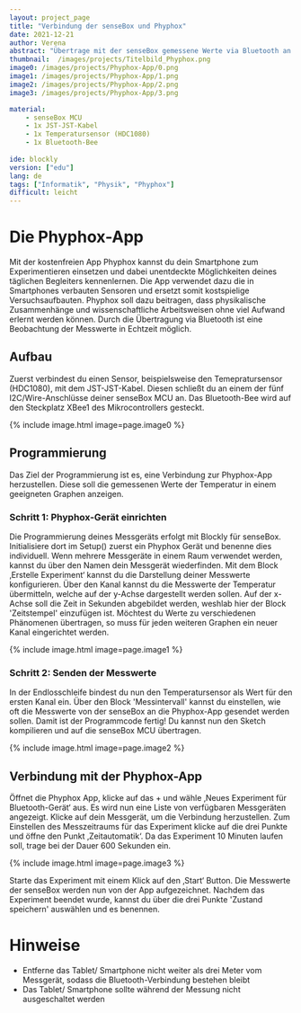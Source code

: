 ```yaml
---
layout: project_page
title: "Verbindung der senseBox und Phyphox"
date: 2021-12-21
author: Verena
abstract: "Übertrage mit der senseBox gemessene Werte via Bluetooth an die Phyphox-App."
thumbnail:  /images/projects/Titelbild_Phyphox.png
image0: /images/projects/Phyphox-App/0.png
image1: /images/projects/Phyphox-App/1.png
image2: /images/projects/Phyphox-App/2.png
image3: /images/projects/Phyphox-App/3.png

material:
    - senseBox MCU
    - 1x JST-JST-Kabel
    - 1x Temperatursensor (HDC1080)
    - 1x Bluetooth-Bee
    
ide: blockly
version: ["edu"]   
lang: de
tags: ["Informatik", "Physik", "Phyphox"]
difficult: leicht
---
```

<head><title>Verbindung mit der Phyphox-App</title></head>

# Die Phyphox-App
Mit der kostenfreien App Phyphox kannst du dein Smartphone zum Experimentieren einsetzen und dabei unentdeckte Möglichkeiten deines täglichen Begleiters kennenlernen. Die App verwendet dazu die in Smartphones verbauten Sensoren und ersetzt somit kostspielige Versuchsaufbauten. Phyphox soll dazu beitragen, dass physikalische Zusammenhänge und wissenschaftliche Arbeitsweisen ohne viel Aufwand erlernt werden können. Durch die Übertragung via Bluetooth ist eine Beobachtung der Messwerte in Echtzeit möglich.  

## Aufbau
Zuerst verbindest du einen Sensor, beispielsweise den Temepratursensor (HDC1080), mit dem JST-JST-Kabel. Diesen schließt du an einem der fünf I2C/Wire-Anschlüsse deiner senseBox MCU an. Das Bluetooth-Bee wird auf den Steckplatz XBee1 des Mikrocontrollers gesteckt. 

{% include image.html image=page.image0 %}

## Programmierung

Das Ziel der Programmierung ist es, eine Verbindung zur Phyphox-App herzustellen. Diese soll die gemessenen Werte der Temperatur in einem geeigneten Graphen anzeigen.

### Schritt 1: Phyphox-Gerät einrichten
Die Programmierung deines Messgeräts erfolgt mit Blockly für senseBox. Initialisiere dort im Setup() zuerst ein Phyphox Gerät und benenne dies individuell. Wenn mehrere Messgeräte in einem Raum verwendet werden, kannst du über den Namen dein Messgerät wiederfinden. Mit dem Block ‚Erstelle Experiment‘ kannst du die Darstellung deiner Messwerte konfigurieren. Über den Kanal kannst du die Messwerte der Temperatur übermitteln, welche auf der y-Achse dargestellt werden sollen. Auf der x-Achse soll die Zeit in Sekunden abgebildet werden, weshlab hier der Block 'Zeitstempel' einzufügen ist. Möchtest du Werte zu verschiedenen Phänomenen übertragen, so muss für jeden weiteren Graphen ein neuer Kanal eingerichtet werden. 

{% include image.html image=page.image1 %}

### Schritt 2: Senden der Messwerte
In der Endlosschleife bindest du nun den Temperatursensor als Wert für den ersten Kanal ein. Über den Block 'Messintervall' kannst du einstellen, wie oft die Messwerte von der senseBox an die Phyphox-App gesendet werden sollen.
Damit ist der Programmcode fertig! Du kannst nun den Sketch kompilieren und auf die senseBox MCU übertragen.

{% include image.html image=page.image2 %}

## Verbindung mit der Phyphox-App
Öffnet die Phyphox App, klicke auf das + und wähle ‚Neues Experiment für Bluetooth-Gerät‘ aus. Es wird nun eine Liste von verfügbaren Messgeräten angezeigt. Klicke auf dein Messgerät, um die Verbindung herzustellen. Zum Einstellen des Messzeitraums für das Experiment klicke auf die drei Punkte und öffne den Punkt ‚Zeitautomatik‘. Da das Experiment 10 Minuten laufen soll, trage bei der Dauer 600 Sekunden ein.

{% include image.html image=page.image3 %}

Starte das Experiment mit einem Klick auf den ‚Start‘ Button. Die Messwerte der senseBox werden nun von der App aufgezeichnet. Nachdem das Experiment beendet wurde, kannst du über die drei Punkte 'Zustand speichern' auswählen und es benennen. 

# Hinweise
* Entferne das Tablet/ Smartphone nicht weiter als drei Meter vom Messgerät, sodass die Bluetooth-Verbindung bestehen bleibt
* Das Tablet/ Smartphone sollte während der Messung nicht ausgeschaltet werden
